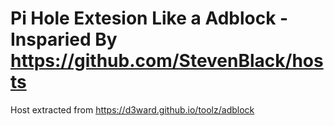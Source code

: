 # Pi Hole Extesion Like a Adblock - Insparied By https://github.com/StevenBlack/hosts

Host extracted from https://d3ward.github.io/toolz/adblock
